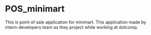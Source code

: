 # POS_minimart
This is point of sale application for minimart. This application made by intern-developers team as they project while working at dotcomp.
